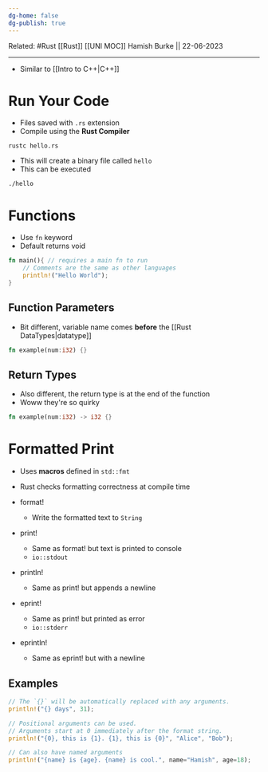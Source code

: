 ```yaml
---
dg-home: false
dg-publish: true
---
```

Related: #Rust [[Rust]]
[[UNI MOC]]
Hamish Burke || 22-06-2023
***

- Similar to [[Intro to C++\|C++]]

# Run Your Code

- Files saved with `.rs` extension
- Compile using the **Rust Compiler**

```
rustc hello.rs
```

- This will create a binary file called `hello`
- This can be executed

```
./hello
```

# Functions

- Use `fn` keyword
- Default returns void

```rust
fn main(){ // requires a main fn to run
	// Comments are the same as other languages
	println!("Hello World");
}
```

## Function Parameters

- Bit different, variable name comes **before** the [[Rust DataTypes\|datatype]]

```rust
fn example(num:i32) {}
```

## Return Types

- Also different, the return type is at the end of the function
- Woww they're so quirky

```rust
fn example(num:i32) -> i32 {}
```

# Formatted Print

- Uses **macros** defined in `std::fmt`
- Rust checks formatting correctness at compile time

- format!
	- Write the formatted text to `String`
- print!
	- Same as format! but text is printed to console
	- `io::stdout`
- println!
	- Same as print! but appends a newline
- eprint!
	- Same as print! but printed as error
	- `io::stderr`
- eprintln!
	- Same as eprint! but with a newline

## Examples

```rust
// The `{}` will be automatically replaced with any arguments.
println!("{} days", 31);

// Positional arguments can be used. 
// Arguments start at 0 immediately after the format string.
println!("{0}, this is {1}. {1}, this is {0}", "Alice", "Bob");

// Can also have named arguments
println!("{name} is {age}. {name} is cool.", name="Hamish", age=18);
```

